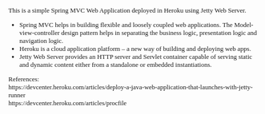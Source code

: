 ﻿<font face='Verdana' size=2>
This is a simple Spring MVC Web Application deployed in Heroku using Jetty Web Server.
<br/>
<ul>
<li>Spring MVC helps in building flexible and loosely coupled web applications. The Model-view-controller design pattern helps in separating the business logic, presentation logic and navigation logic.</li>
<li>Heroku is a cloud application platform – a new way of building and deploying web apps.</li>
<li>Jetty Web Server provides an HTTP server and Servlet container capable of serving static and dynamic content either from a standalone or embedded instantiations.</li>
</ul>
References:<br/>
https://devcenter.heroku.com/articles/deploy-a-java-web-application-that-launches-with-jetty-runner<br/>
https://devcenter.heroku.com/articles/procfile<br/>
</font>

